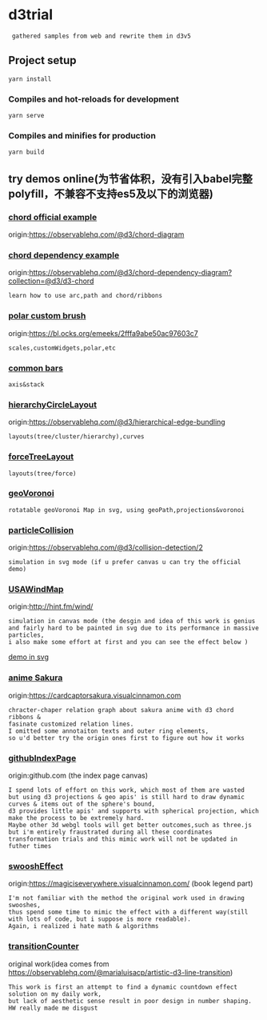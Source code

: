 # d3trial
```
 gathered samples from web and rewrite them in d3v5
```
## Project setup
```
yarn install
```

### Compiles and hot-reloads for development
```
yarn serve
```

### Compiles and minifies for production
```
yarn build
```
## try demos online(为节省体积，没有引入babel完整polyfill，不兼容不支持es5及以下的浏览器)

### [chord official example](https://elineeen.github.io/d3Trial/#/chord1)
origin:https://observablehq.com/@d3/chord-diagram

### [chord dependency example](https://elineeen.github.io/d3Trial/#/chord2)
origin:https://observablehq.com/@d3/chord-dependency-diagram?collection=@d3/d3-chord
```
learn how to use arc,path and chord/ribbons
```
### [polar custom brush](https://elineeen.github.io/d3Trial/#/customBrush)
   origin:https://bl.ocks.org/emeeks/2fffa9abe50ac97603c7
   ```
   scales,customWidgets,polar,etc
   ```
### [common bars](https://elineeen.github.io/d3Trial/#/barchart)
```
axis&stack
```

### [hierarchyCircleLayout](https://elineeen.github.io/d3Trial/#/layout1)
origin:https://observablehq.com/@d3/hierarchical-edge-bundling
```
layouts(tree/cluster/hierarchy),curves
```
### [forceTreeLayout](https://elineeen.github.io/d3Trial/#/layout2)
```
layouts(tree/force)
```
### [geoVoronoi](https://elineeen.github.io/d3Trial/#/geoVoronoi)
```
rotatable geoVoronoi Map in svg, using geoPath,projections&voronoi
```

### [particleCollision](https://elineeen.github.io/d3Trial/#/collision)
origin:https://observablehq.com/@d3/collision-detection/2
```
simulation in svg mode (if u prefer canvas u can try the official demo)
```

### [USAWindMap](https://elineeen.github.io/d3Trial/#/windCanvas)
origin:http://hint.fm/wind/
```
simulation in canvas mode (the desgin and idea of this work is genius
and fairly hard to be painted in svg due to its performance in massive particles,
i also make some effort at first and you can see the effect below )
```
[demo in svg](https://elineeen.github.io/d3Trial/#/windSVG)

### [anime Sakura](https://elineeen.github.io/d3Trial/#/compositeSakura)
origin:https://cardcaptorsakura.visualcinnamon.com
```
chracter-chaper relation graph about sakura anime with d3 chord ribbons &
fasinate customized relation lines.
I omitted some annotaiton texts and outer ring elements,
so u'd better try the origin ones first to figure out how it works
```

### [githubIndexPage](https://elineeen.github.io/d3Trial/#/gitIndex)
origin:github.com (the index page canvas)
```
I spend lots of effort on this work, which most of them are wasted 
but using d3 projections & geo apis' is still hard to draw dynamic curves & items out of the sphere's bound,
d3 provides little apis' and supports with spherical projection, which make the process to be extremely hard. 
Maybe other 3d webgl tools will get better outcomes,such as three.js
but i'm entirely fraustrated during all these coordinates transformation trials and this mimic work will not be updated in futher times 
```

### [swooshEffect](https://elineeen.github.io/d3Trial/#/swooshDemo)
origin:https://magiciseverywhere.visualcinnamon.com/ (book legend part)
```
I'm not familiar with the method the original work used in drawing swooshes,
thus spend some time to mimic the effect with a different way(still with lots of code, but i suppose is more readable).
Again, i realized i hate math & algorithms
```

### [transitionCounter](https://elineeen.github.io/d3Trial/#/transitionCounter)
original work(idea comes from https://observablehq.com/@marialuisacp/artistic-d3-line-transition)
```
This work is first an attempt to find a dynamic countdown effect solution on my daily work,
but lack of aesthetic sense result in poor design in number shaping.
HW really made me disgust
```